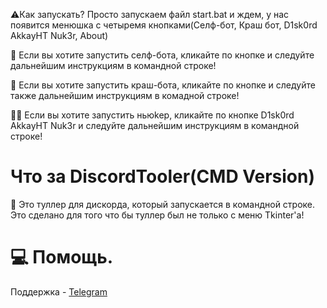 ⚠️Как запускать? Просто запускаем файл start.bat и ждем, у нас появится менюшка с четыремя кнопками(Селф-бот, Краш бот, D1sk0rd AkkayHT Nuk3r, About)

🌃 Если вы хотите запустить селф-бота, кликайте по кнопке и следуйте дальнейшим инструкциям в командной строке!

🌆 Если вы хотите запустить краш-бота, кликайте по кнопке и следуйте также дальнейшим инструкциям в комадной строке!

:man_technologist: Если вы хотите запустить ньюkep, кликайте по кнопке D1sk0rd AkkayHT Nuk3r и следуйте дальнейшим инструкциям в командной строке!
# Что за DiscordTooler(CMD Version)

:page_facing_up: Это туллер для дискорда, который запускается в командной строке. Это сделано для того что бы туллер был не только с меню Tkinter'а!
# 💻 Помощь.
Поддержка - [Telegram](https://t.me/UcKAHDEP)
